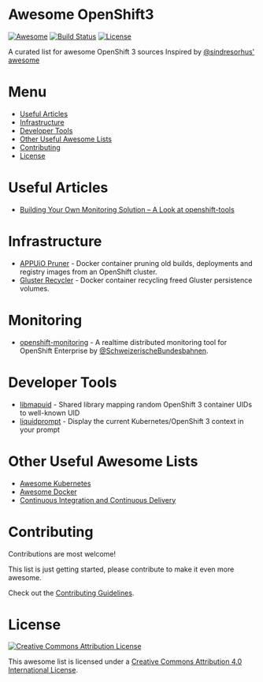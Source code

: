Awesome OpenShift3
=======================================================================

[![Awesome](https://cdn.rawgit.com/sindresorhus/awesome/d7305f38d29fed78fa85652e3a63e154dd8e8829/media/badge.svg)](https://github.com/sindresorhus/awesome)
[![Build Status](https://travis-ci.org/oscp/awesome-openshift3.svg?branch=master)](https://travis-ci.org/oscp/awesome-openshift3)
[![License](https://img.shields.io/badge/License-CC%20by%204.0-brightgreen.svg)](http://creativecommons.org/licenses/by/4.0/)

A curated list for awesome OpenShift 3 sources
Inspired by [@sindresorhus' awesome](https://github.com/sindresorhus/awesome)

Menu
=======================================================================

* [Useful Articles](#useful-articles)
* [Infrastructure](#infrastructure)
* [Developer Tools](#developer-tools)
* [Other Useful Awesome Lists](#awesome-lists)
* [Contributing](#contributing)
* [License](#license)

Useful Articles
=======================================================================

* [Building Your Own Monitoring Solution – A Look at openshift-tools](https://blog.openshift.com/build-monitoring-solution-look-openshift-tools/)

Infrastructure
=======================================================================

* [APPUiO Pruner](https://github.com/appuio/appuio-pruner) - Docker container pruning old builds, deployments and registry images from an OpenShift cluster.
* [Gluster Recycler](https://github.com/appuio/gluster-recycler) - Docker container recycling freed Gluster persistence volumes.

Monitoring
=======================================================================

* [openshift-monitoring](https://github.com/oscp/openshift-monitoring) - A realtime distributed monitoring tool for OpenShift Enterprise by [@SchweizerischeBundesbahnen](https://github.com/SchweizerischeBundesbahnen).

Developer Tools
=======================================================================

* [libmapuid](https://github.com/appuio/libmapuid) -  Shared library mapping random OpenShift 3 container UIDs to well-known UID 
* [liquidprompt](https://github.com/dtschan/liquidprompt) - Display the current Kubernetes/OpenShift 3 context in your prompt

Other Useful Awesome Lists
=======================================================================

* [Awesome Kubernetes](https://github.com/ramitsurana/awesome-kubernetes)
* [Awesome Docker](https://github.com/veggiemonk/awesome-docker)
* [Continuous Integration and Continuous Delivery](https://github.com/ciandcd/awesome-ciandcd)

Contributing
=======================================================================

Contributions are most welcome!

This list is just getting started, please contribute to make it even more awesome.

Check out the [Contributing Guidelines](CONTRIBUTING.md).

License
=======================================================================

[![Creative Commons Attribution License](https://mirrors.creativecommons.org/presskit/buttons/88x31/svg/by.svg)](http://creativecommons.org/licenses/by/4.0)

This awesome list is licensed under a [Creative Commons Attribution 4.0 International License](http://creativecommons.org/licenses/by/4.0).
